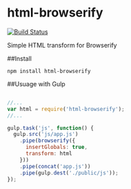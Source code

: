 html-browserify
===============

[![Build Status](https://travis-ci.org/duckbox/html-browserify.png?branch=master)](https://travis-ci.org/duckbox/html-browserify)


Simple HTML transform for Browserify

##Install

	npm install html-browserify

##Usuage with Gulp

```javascript

//...
var html = require('html-browserify');
//...

gulp.task('js', function() {
  gulp.src('js/app.js')
    .pipe(browserify({
      insertGlobals: true,
      transform: html
    }))
    .pipe(concat('app.js'))
    .pipe(gulp.dest('./public/js'));
});
```

